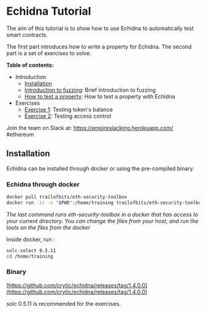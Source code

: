 # Echidna Tutorial

The aim of this tutorial is to show how to use Echidna to automatically test smart contracts.

The first part introduces how to write a property for Echidna.
The second part is a set of exercises to solve.

**Table of contents:**

- Introduction
  - [Installation](#installation)
  - [Introduction to fuzzing](./fuzzing-introduction.md): Brief introduction to fuzzing
  - [How to test a property](./how-to-test-a-property.md): How to test a property with Echidna
- Exercises
  - [Exercise 1](./Exercise-1.md): Testing token's balance
  - [Exercise 2](./Exercise-2.md): Testing access control

Join the team on Slack at: https://empireslacking.herokuapp.com/ #ethereum

## Installation

Echidna can be installed through docker or using the pre-compiled binary.

### Echidna through docker

```bash
docker pull trailofbits/eth-security-toolbox
docker run -it -v "$PWD":/home/training trailofbits/eth-security-toolbox
```

*The last command runs eth-security-toolbox in a docker that has access to your current directory. You can change the files from your host, and run the tools on the files from the docker*

Inside docker, run :

```bash
solc-select 0.5.11
cd /home/training
```

### Binary

[https://github.com/crytic/echidna/releases/tag/1.4.0.0](https://github.com/crytic/echidna/releases/tag/1.4.0.0)

solc 0.5.11 is recommended for the exercises.
